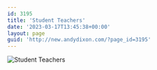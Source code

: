 ```yaml
---
id: 3195
title: 'Student Teachers'
date: '2023-03-17T13:45:38+00:00'
layout: page
guid: 'http://new.andydixon.com/?page_id=3195'
---
```


![Student Teachers](https://i0.wp.com/assets.g8x2.ldn.idrivee2-23.com/posters/Student%20Teachers%2001.jpg?w=1200&ssl=1 "Student Teachers")